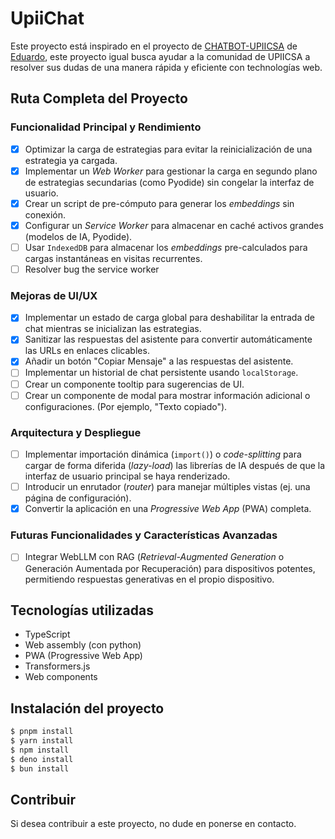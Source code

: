 # UpiiChat

Este proyecto está inspirado en el proyecto de [CHATBOT-UPIICSA](https://github.com/EduDN/CHATBOT-UPIICSA)
de [Eduardo](https://github.com/EduDN), este proyecto igual busca ayudar a la
comunidad de UPIICSA a resolver sus dudas de una manera rápida y eficiente con
technologías web.

## **Ruta Completa del Proyecto**

### **Funcionalidad Principal y Rendimiento**

- [x] Optimizar la carga de estrategias para evitar la reinicialización de una estrategia ya cargada.
- [x] Implementar un _Web Worker_ para gestionar la carga en segundo plano de estrategias secundarias (como Pyodide) sin congelar la interfaz de usuario.
- [x] Crear un script de pre-cómputo para generar los _embeddings_ sin conexión.
- [x] Configurar un _Service Worker_ para almacenar en caché activos grandes (modelos de IA, Pyodide).
- [ ] Usar `IndexedDB` para almacenar los _embeddings_ pre-calculados para cargas instantáneas en visitas recurrentes.
- [ ] Resolver bug the service worker

### **Mejoras de UI/UX**

- [x] Implementar un estado de carga global para deshabilitar la entrada de chat mientras se inicializan las estrategias.
- [x] Sanitizar las respuestas del asistente para convertir automáticamente las URLs en enlaces clicables.
- [x] Añadir un botón "Copiar Mensaje" a las respuestas del asistente.
- [ ] Implementar un historial de chat persistente usando `localStorage`.
- [ ] Crear un componente tooltip para sugerencias de UI.
- [ ] Crear un componente de modal para mostrar información adicional o
      configuraciones. (Por ejemplo, "Texto copiado").

### **Arquitectura y Despliegue**

- [ ] Implementar importación dinámica (`import()`) o _code-splitting_ para cargar de forma diferida (_lazy-load_) las librerías de IA después de que la interfaz de usuario principal se haya renderizado.
- [ ] Introducir un enrutador (_router_) para manejar múltiples vistas (ej. una página de configuración).
- [x] Convertir la aplicación en una _Progressive Web App_ (PWA) completa.

### **Futuras Funcionalidades y Características Avanzadas**

- [ ] Integrar WebLLM con RAG (_Retrieval-Augmented Generation_ o Generación Aumentada por Recuperación) para dispositivos potentes, permitiendo respuestas generativas en el propio dispositivo.

## Tecnologías utilizadas

- TypeScript
- Web assembly (con python)
- PWA (Progressive Web App)
- Transformers.js
- Web components

## Instalación del proyecto

```bash
$ pnpm install
$ yarn install
$ npm install
$ deno install
$ bun install
```

## Contribuir

Si desea contribuir a este proyecto, no dude en ponerse en contacto.
